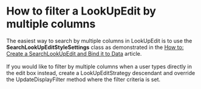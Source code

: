 # How to filter a LookUpEdit by multiple columns


<p>The easiest way to search by multiple columns in LookUpEdit is to use the <strong>SearchLookUpEditStyleSettings</strong> class as demonstrated in the <a href="https://documentation.devexpress.com/#wpf/customdocument10748">How to: Create a SearchLookUpEdit and Bind it to Data</a> article.<br /><br />If you would like to filter by multiple columns when a user types directly in the edit box instead, create a LookUpEditStrategy descendant and override the UpdateDisplayFilter method where the filter criteria is set.</p>

<br/>



